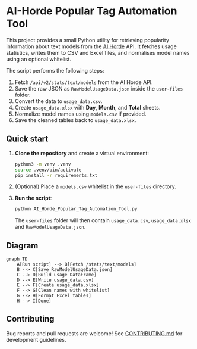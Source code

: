 # AI-Horde Popular Tag Automation Tool

This project provides a small Python utility for retrieving popularity information about text models from the [AI&nbsp;Horde](https://aihorde.net/) API. It fetches usage statistics, writes them to CSV and Excel files, and normalises model names using an optional whitelist.

The script performs the following steps:
1. Fetch `/api/v2/stats/text/models` from the AI Horde API.
2. Save the raw JSON as `RawModelUsageData.json` inside the `user-files` folder.
3. Convert the data to `usage_data.csv`.
4. Create `usage_data.xlsx` with **Day**, **Month**, and **Total** sheets.
5. Normalize model names using `models.csv` if provided.
6. Save the cleaned tables back to `usage_data.xlsx`.

## Quick start

1. **Clone the repository** and create a virtual environment:

   ```bash
   python3 -m venv .venv
   source .venv/bin/activate
   pip install -r requirements.txt
   ```

2. (Optional) Place a `models.csv` whitelist in the `user-files` directory.
3. **Run the script**:

   ```bash
   python AI_Horde_Popular_Tag_Automation_Tool.py
   ```

   The `user-files` folder will then contain `usage_data.csv`, `usage_data.xlsx` and `RawModelUsageData.json`.

## Diagram

```mermaid
graph TD
    A[Run script] --> B[Fetch /stats/text/models]
    B --> C[Save RawModelUsageData.json]
    C --> D[Build usage DataFrame]
    D --> E[Write usage_data.csv]
    E --> F[Create usage_data.xlsx]
    F --> G[Clean names with whitelist]
    G --> H[Format Excel tables]
    H --> I[Done]
```

## Contributing

Bug reports and pull requests are welcome! See [CONTRIBUTING.md](CONTRIBUTING.md) for development guidelines.
